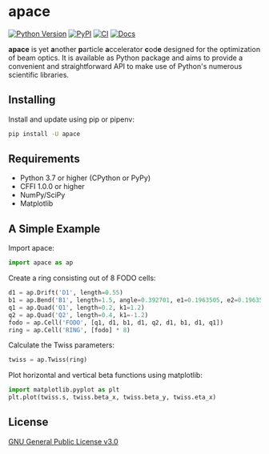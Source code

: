 # apace
[![Python Version](https://img.shields.io/pypi/pyversions/apace)](https://pypi.org/project/apace/)
[![PyPI](https://img.shields.io/pypi/v/apace.svg)](https://pypi.org/project/apace/)
[![CI](https://github.com/andreasfelix/apace/workflows/CI/badge.svg)](https://github.com/andreasfelix/apace/actions?query=workflow%3ACI)
[![Docs](https://readthedocs.org/projects/apace/badge/?version=docs)](https://apace.readthedocs.io/en/docs/)

**apace** is yet **a**nother **p**article **a**ccelerator **c**od**e** designed for the optimization of beam optics. It is available as Python package and aims to provide a convenient and straightforward API to make use of Python's numerous scientific libraries.


## Installing
Install and update using pip or pipenv:

```sh
pip install -U apace
```

## Requirements
- Python 3.7 or higher (CPython or PyPy)
- CFFI 1.0.0 or higher
- NumPy/SciPy
- Matplotlib


## A Simple Example
Import apace:
```python
import apace as ap
```

Create a ring consisting out of 8 FODO cells:
```python
d1 = ap.Drift('D1', length=0.55)
b1 = ap.Bend('B1', length=1.5, angle=0.392701, e1=0.1963505, e2=0.1963505)
q1 = ap.Quad('Q1', length=0.2, k1=1.2)
q2 = ap.Quad('Q2', length=0.4, k1=-1.2)
fodo = ap.Cell('FODO', [q1, d1, b1, d1, q2, d1, b1, d1, q1])
ring = ap.Cell('RING', [fodo] * 8)
```
 
Calculate the Twiss parameters:
```python
twiss = ap.Twiss(ring)
```

Plot horizontal and vertical beta functions using matplotlib:
```python
import matplotlib.pyplot as plt
plt.plot(twiss.s, twiss.beta_x, twiss.beta_y, twiss.eta_x)
```

## License
[GNU General Public License v3.0](https://github.com/andreasfelix/apace/blob/master/LICENSE)

